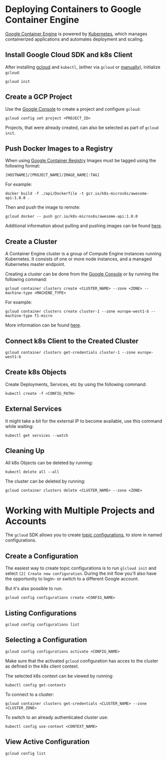 # Deploying Containers to Google Container Engine
[Google Container Engine](https://cloud.google.com/container-engine/) is powered
by [Kubernetes](https://kubernetes.io/), which manages containerized applications
and automates deployment and scaling.

## Install Google Cloud SDK and k8s Client
After installing [gcloud](https://cloud.google.com/sdk/docs) and `kubectl`,
(either via `gcloud` or [manually](https://kubernetes.io/docs/tasks/tools/install-kubectl/)),
initialize `gcloud`:

```
gcloud init
```

## Create a GCP Project
Use the [Google Console](https://console.cloud.google.com/projectcreate) to create
a project and configure `gcloud`:

```
gcloud config set project <PROJECT_ID>
```

Projects, that were already created, can also be selected as part of `gcloud init`.

## Push Docker Images to a Registry
When using [Google Container Registry](https://cloud.google.com/container-registry/)
Images must be tagged using the following format:

```
[HOSTNAME]/[PROJECT_NAME]/IMAGE_NAME[:TAG]
```

For example:

```
docker build -f ./api/Dockerfile -t gcr.io/k8s-micros6s/awesome-api:1.0.0 .
```

Then and push the image to remote:

```
gcloud docker -- push gcr.io/k8s-micros6s/awesome-api:1.0.0
```

Additional information about pulling and pushing images can be found [here](https://cloud.google.com/container-registry/docs/pushing-and-pulling).

## Create a Cluster
A Container Engine cluster is a group of Compute Engine instances running Kubernetes.
It consists of one or more node instances, and a managed Kubernetes master endpoint.

Creating a cluster can be done from the [Google Console](https://console.cloud.google.com/kubernetes/add) or by running the following command:

```
gcloud container clusters create <CLUSTER_NAME> --zone <ZONE> --machine-type <MACHINE_TYPE>
```

For example:

```
gcloud container clusters create cluster-1 --zone europe-west1-b --machine-type f1-micro
```

More information can be found [here](https://cloud.google.com/container-engine/docs/clusters/).



## Connect k8s Client to the Created Cluster
```
gcloud container clusters get-credentials cluster-1 --zone europe-west1-b
```

## Create k8s Objects
Create Deployments, Services, etc by using the following command:

```
kubectl create -f <CONFIG_PATH>
```

## External Services
It might take a bit for the external IP to become available, use this command while
waiting:

```
kubectl get services --watch
```

## Cleaning Up
All k8s Objects can be deleted by running:

```
kubectl delete all --all
```

The cluster can be deleted by running:

```
gcloud container clusters delete <CLUSTER_NAME> --zone <ZONE>
```

# Working with Multiple Projects and Accounts
The `gcloud` SDK allows you to create [topic configurations](https://cloud.google.com/sdk/gcloud/reference/topic/configurations), to store
in named configurations.

## Create a Configuration
The easiest way to create topic configurations is to run `glcloud init` and select
`[2] Create new configuration`. During the init flow you'll also have the opportunity
to login- or switch to a different Google account.

But it's also possible to run:

```
gcloud config configurations create <CONFIG_NAME>
```

## Listing Configurations
```
gcloud config configurations list
```

## Selecting a Configuration
```
gcloud config configurations activate <CONFIG_NAME>
```

Make sure that the activated `gcloud` configuration has acces to the cluster as
defined in the k8s client context.

The selected k8s context can be viewed by running:

```
kubectl config get-contexts
```

To connect to a cluster:

```
gcloud container clusters get-credentials <CLUSTER_NAME> --zone <CLUSTER_ZONE>
```

To switch to an already authenticated cluster use:

```
kubectl config use-context <CONTEXT_NAME>
```

## View Active Configuration
```
gcloud config list
```